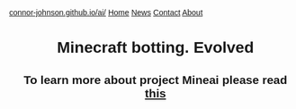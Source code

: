 
<!DOCTYPE html>
<html>
<head>
<meta name="viewport" content="width=device-width, initial-scale=1">
<style>
    #Center {
                text-align: center;
            }
body {
  margin: 0;
  font-family: Arial, Helvetica, sans-serif;
}

.topnav {
  overflow: hidden;
  background-color: #333;
}

.topnav a {
  float: left;
  color: #f2f2f2;
  text-align: center;
  padding: 14px 16px;
  text-decoration: none;
  font-size: 17px;
}

.topnav a:hover {
  background-color: #ddd;
  color: black;
}

.topnav a.active {
  background-color: #4CAF50;
  color: white;
}
</style>
</head>
<body>

<div class="topnav">
  <a class="active" href="https://connor-johnson.github.io/ai/">connor-johnson.github.io/ai/</a>
  <a class="active" href="#home">Home</a>
  <a href="#news">News</a>
  <a href="#contact">Contact</a>
  <a href="#about">About</a>
</div>

<div style="padding-left:16px">
    <h1 id="Center">Minecraft botting. Evolved</h1>
    <h2 id="Center">To learn more about project Mineai please read <a href="learnmore.md">this</a></h2>
</div>

</body>
</html>

